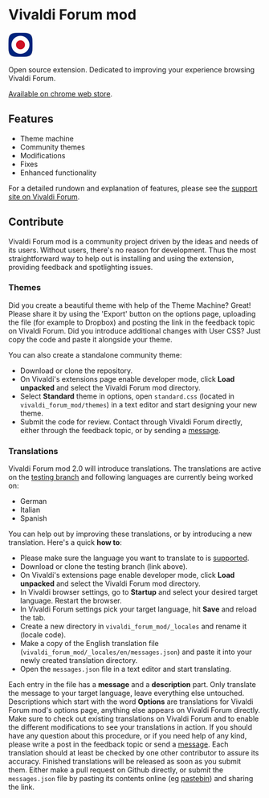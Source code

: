 # Vivaldi Forum mod

![vfm](/icons/icon48.png)

Open source extension. Dedicated to improving your experience browsing Vivaldi Forum.

[Available on chrome web store](https://chrome.google.com/webstore/detail/vivaldi-forum-mod/hipnollokpifchndpfhnlfjbdnkhiigg?hl=en-US).

## Features

* Theme machine
* Community themes
* Modifications
* Fixes
* Enhanced functionality

For a detailed rundown and explanation of features, please see the [support site on Vivaldi Forum](https://forum.vivaldi.net/topic/19728/vivaldi-forum-mod).

## Contribute

Vivaldi Forum mod is a community project driven by the ideas and needs of its users. Without users, there's no reason for development. Thus the most straightforward way to help out is installing and using the extension, providing feedback and spotlighting issues.

### Themes

Did you create a beautiful theme with help of the Theme Machine? Great! Please share it by using the 'Export' button on the options page, uploading the file (for example to Dropbox) and posting the link in the feedback topic on Vivaldi Forum. Did you introduce additional changes with User CSS? Just copy the code and paste it alongside your theme.

You can also create a standalone community theme:

* Download or clone the repository.
* On Vivaldi's extensions page enable developer mode, click **Load unpacked** and select the Vivaldi Forum mod directory.
* Select **Standard** theme in options, open `standard.css` (located in `vivaldi_forum_mod/themes`) in a text editor and start designing your new theme.
* Submit the code for review. Contact through Vivaldi Forum directly, either through the feedback topic, or by sending a [message](https://forum.vivaldi.net/user/luetage).

### Translations

Vivaldi Forum mod 2.0 will introduce translations. The translations are active on the [testing branch](https://github.com/luetage/vivaldi_forum_mod/tree/testing) and following languages are currently being worked on:

* German
* Italian
* Spanish

You can help out by improving these translations, or by introducing a new translation. Here's a quick **how to**:

* Please make sure the language you want to translate to is [supported](https://developer.chrome.com/webstore/i18n?csw=1#localeTable).
* Download or clone the testing branch (link above).
* On Vivaldi's extensions page enable developer mode, click **Load unpacked** and select the Vivaldi Forum mod directory.
* In Vivaldi browser settings, go to **Startup** and select your desired target language. Restart the browser.
* In Vivaldi Forum settings pick your target language, hit **Save** and reload the tab.
* Create a new directory in `vivaldi_forum_mod/_locales` and rename it (locale code).
* Make a copy of the English translation file (`vivaldi_forum_mod/_locales/en/messages.json`) and paste it into your newly created translation directory.
* Open the `messages.json` file in a text editor and start translating.

Each entry in the file has a **message** and a **description** part. Only translate the message to your target language, leave everything else untouched. Descriptions which start with the word **Options** are translations for Vivaldi Forum mod's options page, anything else appears on Vivaldi Forum directly. Make sure to check out existing translations on Vivaldi Forum and to enable the different modifications to see your translations in action. If you should have any question about this procedure, or if you need help of any kind, please write a post in the feedback topic or send a [message](https://forum.vivaldi.net/user/luetage). Each translation should at least be checked by one other contributor to assure its accuracy. Finished translations will be released as soon as you submit them. Either make a pull request on Github directly, or submit the `messages.json` file by pasting its contents online (eg [pastebin](https://pastebin.com/)) and sharing the link.
